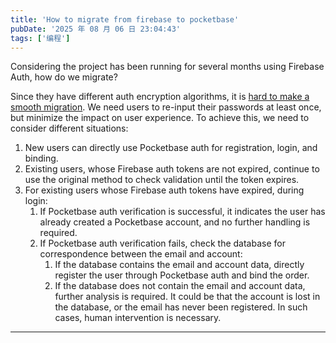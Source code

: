 ```yaml
--- 
title: 'How to migrate from firebase to pocketbase'
pubDate: '2025 年 08 月 06 日 23:04:43'
tags: ['编程']
---
```


Considering the project has been running for several months using Firebase Auth, how do we migrate?

Since they have different auth encryption algorithms, it is [hard to make a smooth migration](https://github.com/pocketbase/pocketbase/discussions/5248). We need users to re-input their passwords at least once, but minimize the impact on user experience. To achieve this, we need to consider different situations:

1. New users can directly use Pocketbase auth for registration, login, and binding.
2. Existing users, whose Firebase auth tokens are not expired, continue to use the original method to check validation until the token expires.
3. For existing users whose Firebase auth tokens have expired, during login:
   1. If Pocketbase auth verification is successful, it indicates the user has already created a Pocketbase account, and no further handling is required.
   2. If Pocketbase auth verification fails, check the database for correspondence between the email and account:
      1. If the database contains the email and account data, directly register the user through Pocketbase auth and bind the order.
      2. If the database does not contain the email and account data, further analysis is required. It could be that the account is lost in the database, or the email has never been registered. In such cases, human intervention is necessary.

---


